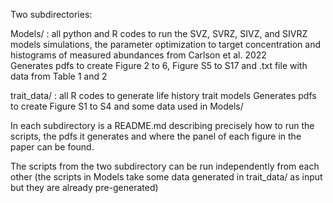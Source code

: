 Two subdirectories:

Models/ : all python and R codes to run the SVZ, SVRZ, SIVZ, and SIVRZ models simulations, the parameter optimization to target concentration and histograms of measured abundances from Carlson et al. 2022  
Generates pdfs to create Figure 2 to 6, Figure S5 to S17 and .txt file with data from Table 1 and 2

trait_data/ : all R codes to generate life history trait models
Generates pdfs to create Figure S1 to S4 and some data used in Models/

In each subdirectory is a README.md describing precisely how to run the scripts, the pdfs it generates and where the panel of each figure in the paper can be found.

The scripts from the two subdirectory can be run independently from each other (the scripts in Models take some data generated in trait_data/ as input but they are already pre-generated)

